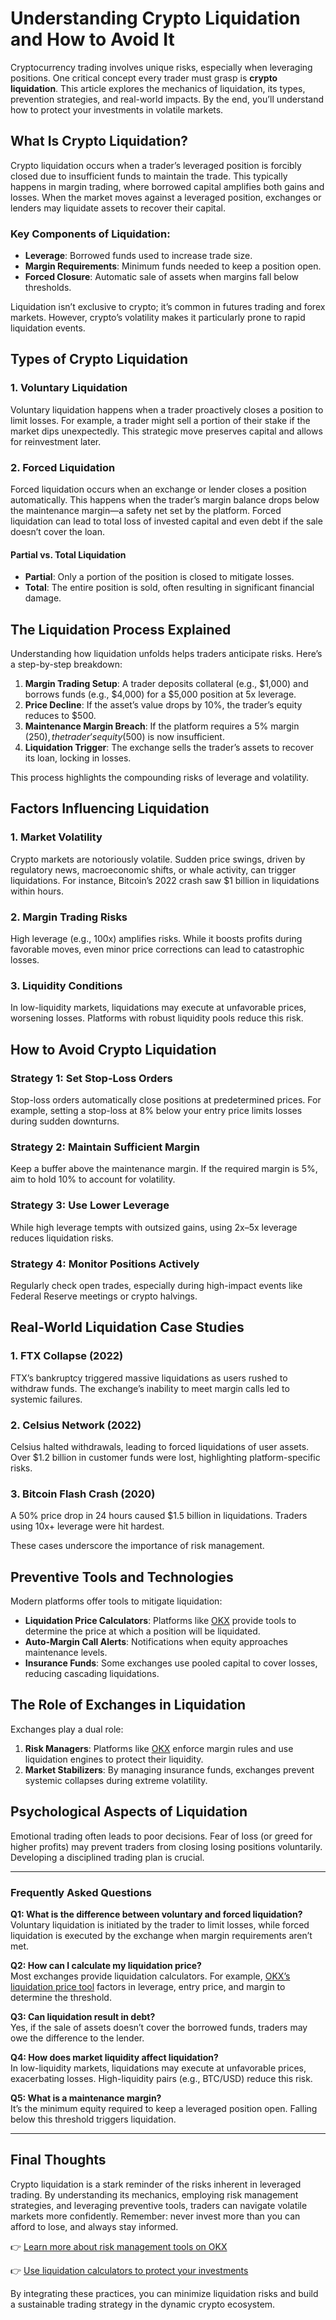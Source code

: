 # Understanding Crypto Liquidation and How to Avoid It  

Cryptocurrency trading involves unique risks, especially when leveraging positions. One critical concept every trader must grasp is **crypto liquidation**. This article explores the mechanics of liquidation, its types, prevention strategies, and real-world impacts. By the end, you’ll understand how to protect your investments in volatile markets.  

## What Is Crypto Liquidation?  

Crypto liquidation occurs when a trader’s leveraged position is forcibly closed due to insufficient funds to maintain the trade. This typically happens in margin trading, where borrowed capital amplifies both gains and losses. When the market moves against a leveraged position, exchanges or lenders may liquidate assets to recover their capital.  

### Key Components of Liquidation:  
- **Leverage**: Borrowed funds used to increase trade size.  
- **Margin Requirements**: Minimum funds needed to keep a position open.  
- **Forced Closure**: Automatic sale of assets when margins fall below thresholds.  

Liquidation isn’t exclusive to crypto; it’s common in futures trading and forex markets. However, crypto’s volatility makes it particularly prone to rapid liquidation events.  

## Types of Crypto Liquidation  

### 1. **Voluntary Liquidation**  
Voluntary liquidation happens when a trader proactively closes a position to limit losses. For example, a trader might sell a portion of their stake if the market dips unexpectedly. This strategic move preserves capital and allows for reinvestment later.  

### 2. **Forced Liquidation**  
Forced liquidation occurs when an exchange or lender closes a position automatically. This happens when the trader’s margin balance drops below the maintenance margin—a safety net set by the platform. Forced liquidation can lead to total loss of invested capital and even debt if the sale doesn’t cover the loan.  

#### Partial vs. Total Liquidation  
- **Partial**: Only a portion of the position is closed to mitigate losses.  
- **Total**: The entire position is sold, often resulting in significant financial damage.  

## The Liquidation Process Explained  

Understanding how liquidation unfolds helps traders anticipate risks. Here’s a step-by-step breakdown:  

1. **Margin Trading Setup**: A trader deposits collateral (e.g., $1,000) and borrows funds (e.g., $4,000) for a $5,000 position at 5x leverage.  
2. **Price Decline**: If the asset’s value drops by 10%, the trader’s equity reduces to $500.  
3. **Maintenance Margin Breach**: If the platform requires a 5% margin ($250), the trader’s equity ($500) is now insufficient.  
4. **Liquidation Trigger**: The exchange sells the trader’s assets to recover its loan, locking in losses.  

This process highlights the compounding risks of leverage and volatility.  

## Factors Influencing Liquidation  

### 1. **Market Volatility**  
Crypto markets are notoriously volatile. Sudden price swings, driven by regulatory news, macroeconomic shifts, or whale activity, can trigger liquidations. For instance, Bitcoin’s 2022 crash saw $1 billion in liquidations within hours.  

### 2. **Margin Trading Risks**  
High leverage (e.g., 100x) amplifies risks. While it boosts profits during favorable moves, even minor price corrections can lead to catastrophic losses.  

### 3. **Liquidity Conditions**  
In low-liquidity markets, liquidations may execute at unfavorable prices, worsening losses. Platforms with robust liquidity pools reduce this risk.  

## How to Avoid Crypto Liquidation  

### Strategy 1: Set Stop-Loss Orders  
Stop-loss orders automatically close positions at predetermined prices. For example, setting a stop-loss at 8% below your entry price limits losses during sudden downturns.  

### Strategy 2: Maintain Sufficient Margin  
Keep a buffer above the maintenance margin. If the required margin is 5%, aim to hold 10% to account for volatility.  

### Strategy 3: Use Lower Leverage  
While high leverage tempts with outsized gains, using 2x–5x leverage reduces liquidation risks.  

### Strategy 4: Monitor Positions Actively  
Regularly check open trades, especially during high-impact events like Federal Reserve meetings or crypto halvings.  

## Real-World Liquidation Case Studies  

### 1. **FTX Collapse (2022)**  
FTX’s bankruptcy triggered massive liquidations as users rushed to withdraw funds. The exchange’s inability to meet margin calls led to systemic failures.  

### 2. **Celsius Network (2022)**  
Celsius halted withdrawals, leading to forced liquidations of user assets. Over $1.2 billion in customer funds were lost, highlighting platform-specific risks.  

### 3. **Bitcoin Flash Crash (2020)**  
A 50% price drop in 24 hours caused $1.5 billion in liquidations. Traders using 10x+ leverage were hit hardest.  

These cases underscore the importance of risk management.  

## Preventive Tools and Technologies  

Modern platforms offer tools to mitigate liquidation:  
- **Liquidation Price Calculators**: Platforms like [OKX](https://bit.ly/okx-bonus) provide tools to determine the price at which a position will be liquidated.  
- **Auto-Margin Call Alerts**: Notifications when equity approaches maintenance levels.  
- **Insurance Funds**: Some exchanges use pooled capital to cover losses, reducing cascading liquidations.  

## The Role of Exchanges in Liquidation  

Exchanges play a dual role:  
1. **Risk Managers**: Platforms like [OKX](https://bit.ly/okx-bonus) enforce margin rules and use liquidation engines to protect their liquidity.  
2. **Market Stabilizers**: By managing insurance funds, exchanges prevent systemic collapses during extreme volatility.  

## Psychological Aspects of Liquidation  

Emotional trading often leads to poor decisions. Fear of loss (or greed for higher profits) may prevent traders from closing losing positions voluntarily. Developing a disciplined trading plan is crucial.  

---

### Frequently Asked Questions  

**Q1: What is the difference between voluntary and forced liquidation?**  
Voluntary liquidation is initiated by the trader to limit losses, while forced liquidation is executed by the exchange when margin requirements aren’t met.  

**Q2: How can I calculate my liquidation price?**  
Most exchanges provide liquidation calculators. For example, [OKX’s liquidation price tool](https://bit.ly/okx-bonus) factors in leverage, entry price, and margin to determine the threshold.  

**Q3: Can liquidation result in debt?**  
Yes, if the sale of assets doesn’t cover the borrowed funds, traders may owe the difference to the lender.  

**Q4: How does market liquidity affect liquidation?**  
In low-liquidity markets, liquidations may execute at unfavorable prices, exacerbating losses. High-liquidity pairs (e.g., BTC/USD) reduce this risk.  

**Q5: What is a maintenance margin?**  
It’s the minimum equity required to keep a leveraged position open. Falling below this threshold triggers liquidation.  

---

## Final Thoughts  

Crypto liquidation is a stark reminder of the risks inherent in leveraged trading. By understanding its mechanics, employing risk management strategies, and leveraging preventive tools, traders can navigate volatile markets more confidently. Remember: never invest more than you can afford to lose, and always stay informed.  

👉 [Learn more about risk management tools on OKX](https://bit.ly/okx-bonus)  

👉 [Use liquidation calculators to protect your investments](https://bit.ly/okx-bonus)  

By integrating these practices, you can minimize liquidation risks and build a sustainable trading strategy in the dynamic crypto ecosystem.